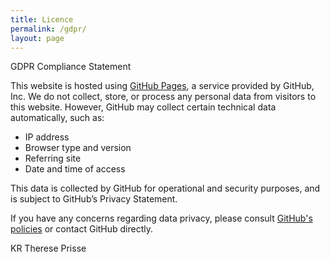 ```yaml
---
title: Licence
permalink: /gdpr/
layout: page
---
```



GDPR Compliance Statement

This website is hosted using [GitHub Pages](https://pages.github.com/), a service provided by GitHub, Inc.
We do not collect, store, or process any personal data from visitors to this website.
However, GitHub may collect certain technical data automatically, such as:

 - IP address
 - Browser type and version
 - Referring site
 - Date and time of access

This data is collected by GitHub for operational and security purposes, and is subject to GitHub’s Privacy Statement.

If you have any concerns regarding data privacy, please consult [GitHub's policies](https://docs.github.com/en/site-policy/privacy-policies/github-general-privacy-statement) or contact GitHub directly.

KR Therese Prisse
